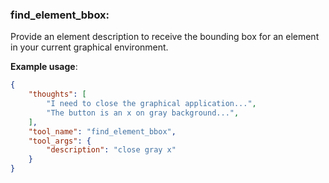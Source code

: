 ### find_element_bbox:
Provide an element description to receive the bounding box for an element in your current graphical environment.

**Example usage**:
~~~json
{
    "thoughts": [
        "I need to close the graphical application...",
        "The button is an x on gray background...",
    ],
    "tool_name": "find_element_bbox",
    "tool_args": {
        "description": "close gray x"
    }
}
~~~
